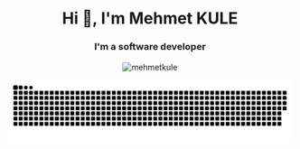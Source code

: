 <h1 align="center">Hi 👋, I'm Mehmet KULE</h1>
<h3 align="center">I'm a software developer</h3>

<p align="center"><img align="center" src="https://github-readme-streak-stats.herokuapp.com/?user=mehmetkule&" alt="mehmetkule" /></p>
<img src="https://github.com/mehmetkule/mehmetkule/blob/master/github-user-contribution%20(1).svg" alt="Snake animation" style="max-width: 100%;">
